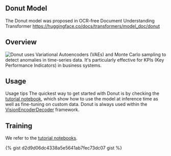 ## Donut Model

The Donut model was proposed in OCR-free Document Understanding Transformer 
https://huggingface.co/docs/transformers/model_doc/donut

## Overview

![Donut uses Variational Autoencoders (VAEs) and Monte Carlo sampling to detect anomalies in time-series data. It's particularly effective for KPIs (Key Performance Indicators) in business systems.](https://huggingface.co/datasets/huggingface/documentation-images/resolve/main/transformers/model_doc/donut_architecture.jpg)



## Usage

Usage tips
The quickest way to get started with Donut is by checking the [tutorial notebook](https://github.com/NielsRogge/Transformers-Tutorials/tree/master/Donut), which show how to use the model at inference time as well as fine-tuning on custom data.
Donut is always used within the [VisionEncoderDecoder](https://huggingface.co/docs/transformers/model_doc/vision-encoder-decoder) framework.


## Training
We refer to the [tutorial notebooks](https://github.com/NielsRogge/Transformers-Tutorials/tree/master/Donut).


{% gist d2d9d06dc4338a5e5641ab7fec73dc07 gist %}